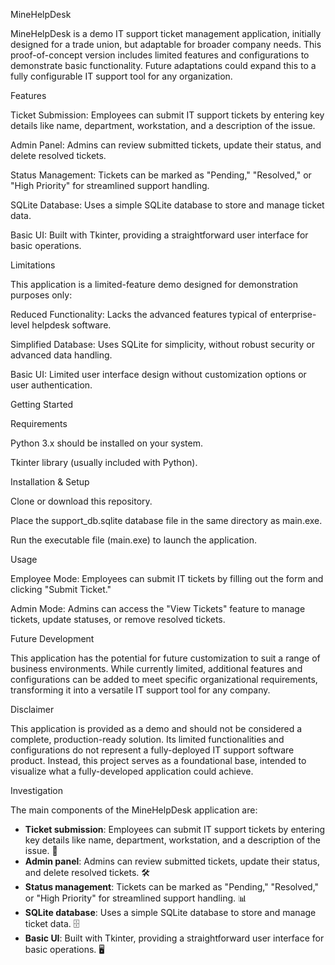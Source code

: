 MineHelpDesk

MineHelpDesk is a demo IT support ticket management application, initially designed for a trade union, but adaptable for broader company needs. This proof-of-concept version includes limited features and configurations to demonstrate basic functionality. Future adaptations could expand this to a fully configurable IT support tool for any organization.

Features

Ticket Submission: Employees can submit IT support tickets by entering key details like name, department, workstation, and a description of the issue.

Admin Panel: Admins can review submitted tickets, update their status, and delete resolved tickets.

Status Management: Tickets can be marked as "Pending," "Resolved," or "High Priority" for streamlined support handling.

SQLite Database: Uses a simple SQLite database to store and manage ticket data.

Basic UI: Built with Tkinter, providing a straightforward user interface for basic operations.

Limitations

This application is a limited-feature demo designed for demonstration purposes only:

Reduced Functionality: Lacks the advanced features typical of enterprise-level helpdesk software.

Simplified Database: Uses SQLite for simplicity, without robust security or advanced data handling.

Basic UI: Limited user interface design without customization options or user authentication.

Getting Started

Requirements

Python 3.x should be installed on your system.

Tkinter library (usually included with Python).

Installation & Setup

Clone or download this repository.

Place the support_db.sqlite database file in the same directory as main.exe.

Run the executable file (main.exe) to launch the application.

Usage

Employee Mode: Employees can submit IT tickets by filling out the form and clicking "Submit Ticket."

Admin Mode: Admins can access the "View Tickets" feature to manage tickets, update statuses, or remove resolved tickets.

Future Development

This application has the potential for future customization to suit a range of business environments. While currently limited, additional features and configurations can be added to meet specific organizational requirements, transforming it into a versatile IT support tool for any company.

Disclaimer

This application is provided as a demo and should not be considered a complete, production-ready solution. Its limited functionalities and configurations do not represent a fully-deployed IT support software product. Instead, this project serves as a foundational base, intended to visualize what a fully-developed application could achieve.

Investigation

The main components of the MineHelpDesk application are:

* **Ticket submission**: Employees can submit IT support tickets by entering key details like name, department, workstation, and a description of the issue. 📝
* **Admin panel**: Admins can review submitted tickets, update their status, and delete resolved tickets. 🛠️
* **Status management**: Tickets can be marked as "Pending," "Resolved," or "High Priority" for streamlined support handling. 📊
* **SQLite database**: Uses a simple SQLite database to store and manage ticket data. 🗄️
* **Basic UI**: Built with Tkinter, providing a straightforward user interface for basic operations. 🖥️
